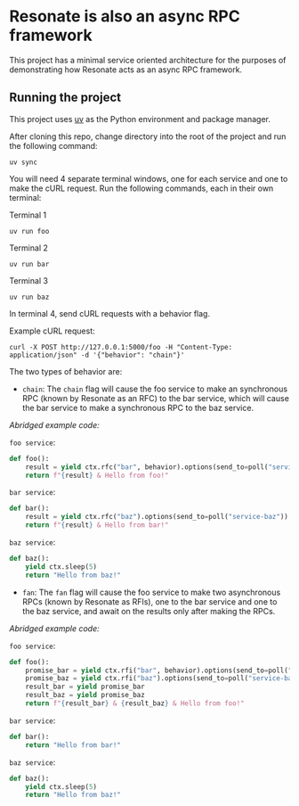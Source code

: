 # Resonate is also an async RPC framework

This project has a minimal service oriented architecture for the purposes of demonstrating how Resonate acts as an async RPC framework.

## Running the project

This project uses [uv](https://docs.astral.sh/uv/) as the Python environment and package manager.

After cloning this repo, change directory into the root of the project and run the following command:

```shell
uv sync
```

You will need 4 separate terminal windows, one for each service and one to make the cURL request.
Run the following commands, each in their own terminal:

Terminal 1

```shell
uv run foo
```

Terminal 2

```shell
uv run bar
```

Terminal 3

```shell
uv run baz
```

In terminal 4, send cURL requests with a behavior flag.

Example cURL request:

```shell
curl -X POST http://127.0.0.1:5000/foo -H "Content-Type: application/json" -d '{"behavior": "chain"}'
```

The two types of behavior are:

- `chain`: The `chain` flag will cause the foo service to make an synchronous RPC (known by Resonate as an RFC) to the bar service, which will cause the bar service to make a synchronous RPC to the baz service.

_Abridged example code:_

`foo service`:

```python
def foo():
    result = yield ctx.rfc("bar", behavior).options(send_to=poll("service-bar"))
    return f"{result} & Hello from foo!"
```

`bar service`:

```python
def bar():
    result = yield ctx.rfc("baz").options(send_to=poll("service-baz"))
    return f"{result} & Hello from bar!"
```

`baz service`:

```python
def baz():
    yield ctx.sleep(5)
    return "Hello from baz!"
```

- `fan`: The `fan` flag will cause the foo service to make two asynchronous RPCs (known by Resonate as RFIs), one to the bar service and one to the baz service, and await on the results only after making the RPCs.

_Abridged example code:_

`foo service`:

```python
def foo():
    promise_bar = yield ctx.rfi("bar", behavior).options(send_to=poll("service-bar"))
    promise_baz = yield ctx.rfi("baz").options(send_to=poll("service-baz"))
    result_bar = yield promise_bar
    result_baz = yield promise_baz
    return f"{result_bar} & {result_baz} & Hello from foo!"
```

`bar service`:

```python
def bar():
    return "Hello from bar!"
```

`baz service`:

```python
def baz():
    yield ctx.sleep(5)
    return "Hello from baz!"
```
